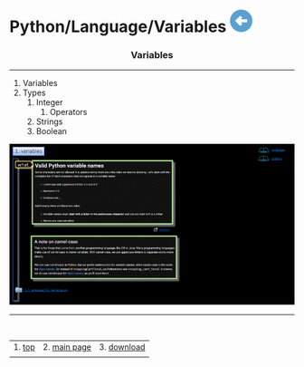 # Python/Language/Variables [![back](/assets/back.svg)](../README.md) 

<h3 align="center">Variables</h3>

- - -

1. Variables
2. Types
    1. Integer
        1. Operators
    2. Strings
    3. Boolean

![language](./variables.gif)

- - -

<br>


|     |     |     |
| --- | --- | --- |
| 1. [top](#Variables) | 2. [main page](/README.md) | 3. [download](./variables.pptx) |
|     |     |     |


